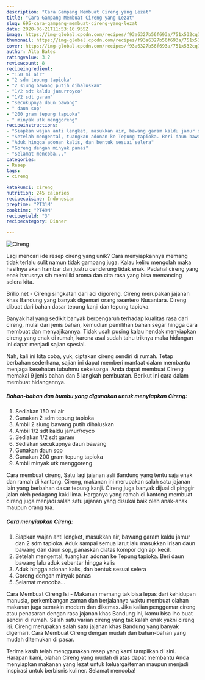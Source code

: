 ```yaml
---
description: "Cara Gampang Membuat Cireng yang Lezat"
title: "Cara Gampang Membuat Cireng yang Lezat"
slug: 695-cara-gampang-membuat-cireng-yang-lezat
date: 2020-06-21T11:53:16.955Z
image: https://img-global.cpcdn.com/recipes/f93a6327b56f693a/751x532cq70/cireng-foto-resep-utama.jpg
thumbnail: https://img-global.cpcdn.com/recipes/f93a6327b56f693a/751x532cq70/cireng-foto-resep-utama.jpg
cover: https://img-global.cpcdn.com/recipes/f93a6327b56f693a/751x532cq70/cireng-foto-resep-utama.jpg
author: Alta Bates
ratingvalue: 3.2
reviewcount: 8
recipeingredient:
- "150 ml air"
- "2 sdm tepung tapioka"
- "2 siung bawang putih dihaluskan"
- "1/2 sdt kaldu jamurroyco"
- "1/2 sdt garam"
- "secukupnya daun bawang"
- " daun sop"
- "200 gram tepung tapioka"
- " minyak utk menggoreng"
recipeinstructions:
- "Siapkan wajan anti lengket, masukkan air, bawang garam kaldu jamur dan 2 sdm tapioka. Aduk sampai semua larut lalu masukkan irisan daun bawang dan daun sop, panaskan diatas kompor dgn api kecil."
- "Setelah mengental, tuangkan adonan ke Tepung tapioka. Beri daun bawang lalu aduk sebentar hingga kalis"
- "Aduk hingga adonan kalis, dan bentuk sesuai selera"
- "Goreng dengan minyak panas"
- "Selamat mencoba..."
categories:
- Resep
tags:
- cireng

katakunci: cireng 
nutrition: 245 calories
recipecuisine: Indonesian
preptime: "PT31M"
cooktime: "PT49M"
recipeyield: "3"
recipecategory: Dinner

---
```



![Cireng](https://img-global.cpcdn.com/recipes/f93a6327b56f693a/751x532cq70/cireng-foto-resep-utama.jpg)

Lagi mencari ide resep cireng yang unik? Cara menyiapkannya memang tidak terlalu sulit namun tidak gampang juga. Kalau keliru mengolah maka hasilnya akan hambar dan justru cenderung tidak enak. Padahal cireng yang enak harusnya sih memiliki aroma dan cita rasa yang bisa memancing selera kita.

Brilio.net - Cireng singkatan dari aci digoreng. Cireng merupakan jajanan khas Bandung yang banyak digemari orang seantero Nusantara. Cireng dibuat dari bahan dasar tepung kanji dan tepung tapioka.

Banyak hal yang sedikit banyak berpengaruh terhadap kualitas rasa dari cireng, mulai dari jenis bahan, kemudian pemilihan bahan segar hingga cara membuat dan menyajikannya. Tidak usah pusing kalau hendak menyiapkan cireng yang enak di rumah, karena asal sudah tahu triknya maka hidangan ini dapat menjadi sajian spesial.


Nah, kali ini kita coba, yuk, ciptakan cireng sendiri di rumah. Tetap berbahan sederhana, sajian ini dapat memberi manfaat dalam membantu menjaga kesehatan tubuhmu sekeluarga. Anda dapat membuat Cireng memakai 9 jenis bahan dan 5 langkah pembuatan. Berikut ini cara dalam membuat hidangannya.

<!--inarticleads1-->

##### Bahan-bahan dan bumbu yang digunakan untuk menyiapkan Cireng:

1. Sediakan 150 ml air
1. Gunakan 2 sdm tepung tapioka
1. Ambil 2 siung bawang putih dihaluskan
1. Ambil 1/2 sdt kaldu jamur/royco
1. Sediakan 1/2 sdt garam
1. Sediakan secukupnya daun bawang
1. Gunakan  daun sop
1. Gunakan 200 gram tepung tapioka
1. Ambil  minyak utk menggoreng


Cara membuat cireng, Satu lagi jajanan asli Bandung yang tentu saja enak dan ramah di kantong. Cireng, makanan ini merupakan salah satu jajanan lain yang berbahan dasar tepung kanji. Cireng juga banyak dijual di pinggir jalan oleh pedagang kaki lima. Harganya yang ramah di kantong membuat cireng juga menjadi salah satu jajanan yang disukai baik oleh anak-anak maupun orang tua. 

<!--inarticleads2-->

##### Cara menyiapkan Cireng:

1. Siapkan wajan anti lengket, masukkan air, bawang garam kaldu jamur dan 2 sdm tapioka. Aduk sampai semua larut lalu masukkan irisan daun bawang dan daun sop, panaskan diatas kompor dgn api kecil.
1. Setelah mengental, tuangkan adonan ke Tepung tapioka. Beri daun bawang lalu aduk sebentar hingga kalis
1. Aduk hingga adonan kalis, dan bentuk sesuai selera
1. Goreng dengan minyak panas
1. Selamat mencoba...


Cara Membuat Cireng Isi - Makanan memang tak bisa lepas dari kehidupan manusia, perkembangan zaman dan berjalannya waktu membuat olahan makanan juga semakin modern dan dikemas. Jika kalian penggemar cireng atau penasaran dengan rasa jajanan khas Bandung ini, kamu bisa lho buat sendiri di rumah. Salah satu varian cireng yang tak kalah enak yakni cireng isi. Cireng merupakan salah satu jajanan khas Bandung yang banyak digemari. Cara Membuat Cireng dengan mudah dan bahan-bahan yang mudah ditemukan di pasar. 

Terima kasih telah menggunakan resep yang kami tampilkan di sini. Harapan kami, olahan Cireng yang mudah di atas dapat membantu Anda menyiapkan makanan yang lezat untuk keluarga/teman maupun menjadi inspirasi untuk berbisnis kuliner. Selamat mencoba!
